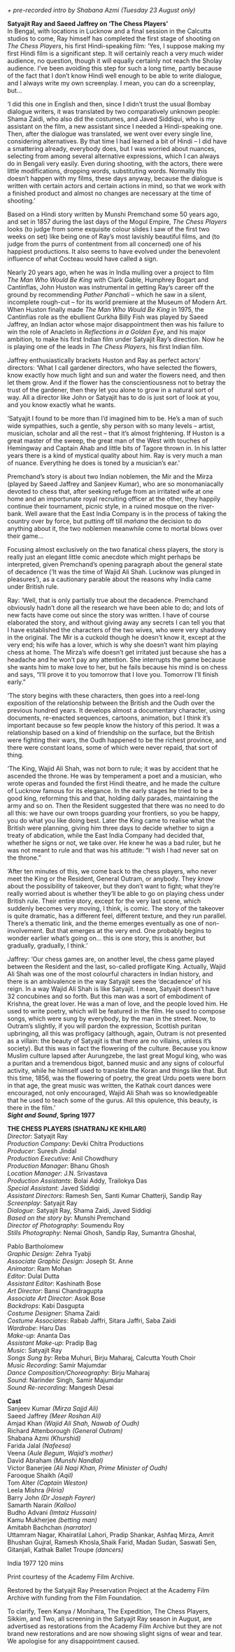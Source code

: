 
_+ pre-recorded intro by Shabana Azmi (Tuesday 23 August only)_

**Satyajit Ray and Saeed Jaffrey on ‘The Chess Players’**  
In Bengal, with locations in Lucknow and a final session in the Calcutta studios to come, Ray himself has completed the first stage of shooting on  
_The Chess Players_, his first Hindi-speaking film: ‘Yes, I suppose making my first Hindi film is a significant step. It will certainly reach a very much wider audience, no question, though it will equally certainly not reach the Sholay audience. I’ve been avoiding this step for such a long time, partly because of the fact that I don’t know Hindi well enough to be able to write dialogue, and I always write my own screenplay. I mean, you can do a screenplay, but...

‘I did this one in English and then, since I didn’t trust the usual Bombay dialogue writers, it was translated by two comparatively unknown people: Shama Zaidi, who also did the costumes, and Javed Siddiqui, who is my assistant on the film, a new assistant since I needed a Hindi-speaking one. Then, after the dialogue was translated, we went over every single line, considering alternatives. By that time I had learned a bit of Hindi – I did have a smattering already, everybody does, but I was worried about nuances, selecting from among several alternative expressions, which I can always do in Bengali very easily. Even during shooting, with the actors, there were little modifications, dropping words, substituting words. Normally this doesn’t happen with my films, these days anyway, because the dialogue is written with certain actors and certain actions in mind, so that we work with a finished product and almost no changes are necessary at the time of shooting.’

Based on a Hindi story written by Munshi Premchand some 50 years ago, and set in 1857 during the last days of the Mogul Empire, _The Chess Players_ looks (to judge from some exquisite colour slides I saw of the first two weeks on set) like being one of Ray’s most lavishly beautiful films, and (to judge from the purrs of contentment from all concerned) one of his happiest productions. It also seems to have evolved under the benevolent influence of what Cocteau would have called a sign.

Nearly 20 years ago, when he was in India mulling over a project to film  
_The Man Who Would Be King_ with Clark Gable, Humphrey Bogart and Cantinflas, John Huston was instrumental in getting Ray’s career off the ground by recommending _Pather Panchali_ – which he saw in a silent, incomplete rough-cut – for its world premiere at the Museum of Modern Art. When Huston finally made _The Man Who Would Be King_ in 1975, the Cantinfias role as the ebullient Gurkha Billy Fish was played by Saeed Jaffrey, an Indian actor whose major disappointment then was his failure to win the role of Anacleto in _Reflections in a Golden Eye_, and his major ambition, to make his first Indian film under Satyajit Ray’s direction. Now he is playing one of the leads in _The Chess Players_, his first Indian film.

Jaffrey enthusiastically brackets Huston and Ray as perfect actors’ directors: ‘What I call gardener directors, who have selected the flowers, know exactly how much light and sun and water the flowers need, and then let them grow. And if the flower has the conscientiousness not to betray the trust of the gardener, then they let you alone to grow in a natural sort of way. All a director like John or Satyajit has to do is just sort of look at you, and you know exactly what he wants.

‘Satyajit I found to be more than I’d imagined him to be. He’s a man of such wide sympathies, such a gentle, shy person with so many levels – artist, musician, scholar and all the rest – that it’s almost frightening. If Huston is a great master of the sweep, the great man of the West with touches of Hemingway and Captain Ahab and little bits of Tagore thrown in. In his latter years there is a kind of mystical quality about him. Ray is very much a man of nuance. Everything he does is toned by a musician’s ear.’

Premchand’s story is about two Indian noblemen, the Mir and the Mirza (played by Saeed Jaffrey and Sanjeev Kumar), who are so monomaniacally devoted to chess that, after seeking refuge from an irritated wife at one home and an importunate royal recruiting officer at the other, they happily continue their tournament, picnic style, in a ruined mosque on the river-bank. Well aware that the East India Company is in the process of taking the country over by force, but putting off till _mañana_ the decision to do anything about it, the two noblemen meanwhile come to mortal blows over their game...

Focusing almost exclusively on the two fanatical chess players, the story is really just an elegant little comic anecdote which might perhaps be interpreted, given Premchand’s opening paragraph about the general state of decadence (‘It was the time of Wajid Ali Shah. Lucknow was plunged in pleasures’), as a cautionary parable about the reasons why India came under British rule.

Ray: ‘Well, that is only partially true about the decadence. Premchand obviously hadn’t done all the research we have been able to do; and lots of new facts have come out since the story was written. I have of course elaborated the story, and without giving away any secrets I can tell you that I have established the characters of the two wives, who were very shadowy in the original. The Mir is a cuckold though he doesn’t know it, except at the very end; his wife has a lover, which is why she doesn’t want him playing chess at home. The Mirza’s wife doesn’t get irritated just because she has a headache and he won’t pay any attention. She interrupts the game because she wants him to make love to her, but he fails because his mind is on chess and says, “I’ll prove it to you tomorrow that I love you. Tomorrow I’ll finish early.”

‘The story begins with these characters, then goes into a reel-long exposition of the relationship between the British and the Oudh over the previous hundred years. It develops almost a documentary character, using documents, re-enacted sequences, cartoons, animation, but I think it’s important because so few people know the history of this period. It was a relationship based on a kind of friendship on the surface, but the British were fighting their wars, the Oudh happened to be the richest province, and there were constant loans, some of which were never repaid, that sort of thing.

‘The King, Wajid Ali Shah, was not born to rule; it was by accident that he ascended the throne. He was by temperament a poet and a musician, who wrote operas and founded the first Hindi theatre, and he made the culture of Lucknow famous for its elegance. In the early stages he tried to be a good king, reforming this and that, holding daily parades, maintaining the army and so on. Then the Resident suggested that there was no need to do all this: we have our own troops guarding your frontiers, so you be happy, you do what you like doing best. Later the King came to realise what the British were planning, giving him three days to decide whether to sign a treaty of abdication, while the East India Company had decided that, whether he signs or not, we take over. He knew he was a bad ruler, but he was not meant to rule and that was his attitude: “I wish I had never sat on the throne.”

‘After ten minutes of this, we come back to the chess players, who never meet the King or the Resident, General Outram, or anybody. They _know_ about the possibility of takeover, but they don’t want to fight; what they’re really worried about is whether they’ll be able to go on playing chess under British rule. Their entire story, except for the very last scene, which suddenly becomes very moving, I think, is comic. The story of the takeover is quite dramatic, has a different feel, different texture, and they run parallel. There’s a thematic link, and the theme emerges eventually as one of non-involvement. But that emerges at the very end. One probably begins to wonder earlier what’s going on… this is one story, this is another, but gradually, gradually, I think.’

Jaffrey: ‘Our chess games are, on another level, the chess game played between the Resident and the last, so-called profligate King. Actually, Wajid Ali Shah was one of the most colourful characters in Indian history, and there is an ambivalence in the way Satyajit sees the ‘decadence’ of his reign. In a way Wajid Ali Shah is like Satyajit. I mean, Satyajit doesn’t have 32 concubines and so forth. But this man was a sort of embodiment of Krishna, the great lover. He was a man of love, and the people loved him. He used to write poetry, which will be featured in the film. He used to compose songs, which were sung by everybody, by the man in the street. Now, to Outram’s slightly, if you will pardon the expression, Scottish puritan upbringing, all this was profligacy (although, again, Outram is not presented as a villain: the beauty of Satyajit is that there are no villains, unless it’s society). But this was in fact the flowering of the culture. Because you know Muslim culture lapsed after Aurungzebe, the last great Mogul king, who was a puritan and a tremendous bigot, banned music and any signs of colourful activity, while he himself used to translate the Koran and things like that. But this time, 1856, was the flowering of poetry, the great Urdu poets were born in that age, the great music was written, the Kathak court dances were encouraged, not only encouraged, Wajid Ali Shah was so knowledgeable that he used to teach some of the gurus. All this opulence, this beauty, is there in the film.’  
**_Sight and Sound_, Spring 1977**  

**THE CHESS PLAYERS (SHATRANJ KE KHILARI)**  
_Director_: Satyajit Ray  
_Production Company_: Devki Chitra Productions  
_Producer_: Suresh Jindal  
_Production Executive_: Anil Chowdhury  
_Production Manager_: Bhanu Ghosh  
_Location Manager_: J.N. Srivastava  
_Production Assistants_: Bolai Addy, Trailokya Das  
_Special Assistant_: Javed Siddiqi  
_Assistant Directors_: Ramesh Sen, Santi Kumar Chatterji, Sandip Ray  
_Screenplay_: Satyajit Ray  
_Dialogue_: Satyajit Ray, Shama Zaidi, Javed Siddiqi  
_Based on the story by_: Munshi Premchand  
_Director of Photography_: Soumendu Roy  
_Stills Photography_: Nemai Ghosh, Sandip Ray, Sumantra Ghoshal,

Pablo Bartholomew  
_Graphic Design_: Zehra Tyabji  
_Associate Graphic Design_: Joseph St. Anne  
_Animator_: Ram Mohan  
_Editor_: Dulal Dutta  
_Assistant Editor_: Kashinath Bose  
_Art Director_: Bansi Chandragupta  
_Associate Art Director_: Asok Bose  
_Backdrops_: Kabi Dasgupta  
_Costume Designer_: Shama Zaidi  
_Costume Associates_: Rabab Jaffri, Sitara Jaffri, Saba Zaidi  
_Wardrobe_: Haru Das  
_Make-up_: Ananta Das  
_Assistant Make-up_: Pradip Bag  
_Music_: Satyajit Ray  
_Songs Sung by_: Reba Muhuri, Birju Maharaj, Calcutta Youth Choir  
_Music Recording_: Samir Majumdar  
_Dance Composition/Choreography_: Birju Maharaj  
_Sound_: Narinder Singh, Samir Majumdar  
_Sound Re-recording_: Mangesh Desai  

**Cast**  
Sanjeev Kumar _(Mirza Sajjd Ali)_  
Saeed Jaffrey _(Meer Roshan Ali)_  
Amjad Khan _(Wajid Ali Shah, Nawab of Oudh)_  
Richard Attenborough _(General Outram)_  
Shabana Azmi _(Khurshid)_  
Farida Jalal _(Nafeesa)_  
Veena _(Aule Begum, Wajid’s mother)_  
David Abraham _(Munshi Nandlal)_  
Victor Banerjee _(Ali Naqi Khan, Prime Minister of Oudh)_  
Farooque Shaikh _(Aqil)_  
Tom Alter _(Captain Weston)_  
Leela Mishra _(Hiria)_  
Barry John _(Dr Joseph Fayrer)_  
Samarth Narain _(Kalloo)_  
Budho Advani _(Imtaiz Hussain)_  
Kamu Mukherjee _(betting man)_  
Amitabh Bachchan _(narrator)_  
Uttamram Nagar, Khairatilal Lahori, Pradip Shankar, Ashfaq Mirza,  Amrit Bhushan Gujral, Ramesh Khosla,Shaik Farid, Madan Sudan, Saswati Sen, Gitanjali, Kathak Ballet Troupe _(dancers)_  

India 1977
120 mins

Print courtesy of the Academy Film Archive.

Restored by the Satyajit Ray Preservation Project at the Academy Film Archive with funding from the Film Foundation.

To clarify, Teen Kanya / Monihara, The Expedition, The Chess Players, Sikkim, and Two, all screening in the Satyajit Ray season in August, are advertised as restorations from the Academy Film Archive but they are not brand new restorations and are now showing slight signs of wear and tear. We apologise for any disappointment caused.
<!--stackedit_data:
eyJoaXN0b3J5IjpbLTE3MDcyNTAwMzEsLTE3MTQ3NTU4MjNdfQ
==
-->